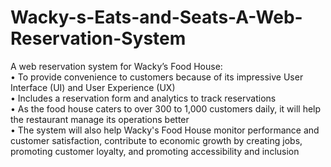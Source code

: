 # Wacky-s-Eats-and-Seats-A-Web-Reservation-System

A web reservation system for Wacky’s Food House: <br>
• To provide convenience to customers because of its impressive User Interface (UI) and User Experience (UX) <br>
• Includes a reservation form and analytics to track reservations <br>
• As the food house caters to over 300 to 1,000 customers daily, it will help the restaurant manage its operations better <br>
• The system will also help Wacky's Food House monitor performance and customer satisfaction, contribute to economic growth by creating jobs, promoting customer loyalty, and promoting accessibility and inclusion
